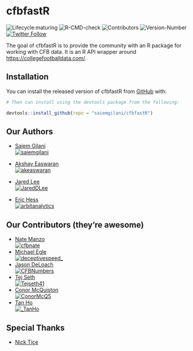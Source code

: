 
<!-- README.md is generated from README.Rmd. Please edit that file -->

# **cfbfastR**

<!-- badges: start -->

![Lifecycle:maturing](https://img.shields.io/badge/lifecycle-maturing-blue.svg?style=for-the-badge&logo=github)
![R-CMD-check](https://img.shields.io/github/workflow/status/saiemgilani/cfbfastr/R-CMD-check?label=R-CMD-Check&logo=R&logoColor=blue&style=for-the-badge)
![Contributors](https://img.shields.io/github/contributors/saiemgilani/cfbfastR?style=for-the-badge)
![Version-Number](https://img.shields.io/github/r-package/v/saiemgilani/cfbfastR?style=for-the-badge&logo=r)
[![Twitter
Follow](https://img.shields.io/twitter/follow/cfbfastR?style=for-the-badge&logo=twitter)](https://twitter.com/cfbfastR)

<!-- badges: end -->

The goal of cfbfastR is to provide the community with an R package for
working with CFB data. It is an R API wrapper around
<https://collegefootballdata.com/>.

## **Installation**

You can install the released version of cfbfastR from
[GitHub](https://github.com/saiemgilani/cfbfastR) with:

``` r
# Then can install using the devtools package from the following:

devtools::install_github(repo = "saiemgilani/cfbfastR")
```

## **Our Authors**

  - [Saiem Gilani](https://twitter.com/saiemgilani)  
    <a href="https://twitter.com/saiemgilani" target="blank"><img src="https://img.shields.io/twitter/follow/saiemgilani?logo=twitter&style=for-the-badge" alt="saiemgilani" /></a>

  - [Akshay Easwaran](https://twitter.com/akeaswaran)  
    <a href="https://twitter.com/akeaswaran" target="blank"><img src="https://img.shields.io/twitter/follow/akeaswaran?logo=twitter&style=for-the-badge" alt="akeaswaran" /></a>

  - [Jared Lee](https://twitter.com/JaredDLee) </br>
    <a href="https://twitter.com/JaredDLee" target="blank"><img src="https://img.shields.io/twitter/follow/JaredDLee?logo=twitter&style=for-the-badge" alt="JaredDLee" /></a>

  - [Eric Hess](https://twitter.com/arbitanalytics) </br>
    <a href="https://twitter.com/arbitanalytics" target="blank"><img src="https://img.shields.io/twitter/follow/arbitanalytics?logo=twitter&style=for-the-badge" alt="arbitanalytics" /></a>

## **Our Contributors (they’re awesome)**

  - [Nate Manzo](https://twitter.com/cfbnate)  
    <a href="https://twitter.com/cfbnate" target="blank"><img src="https://img.shields.io/twitter/follow/cfbnate?logo=twitter&style=for-the-badge" alt="cfbnate" /></a>
  - [Michael Egle](https://twitter.com/deceptivespeed_)  
    <a href="https://twitter.com/deceptivespeed_" target="blank"><img src="https://img.shields.io/twitter/follow/deceptivespeed_?logo=twitter&style=for-the-badge" alt="deceptivespeed_" /></a>
  - [Jason DeLoach](https://twitter.com/CFBNumbers)  
    <a href="https://twitter.com/CFBNumbers" target="blank"><img src="https://img.shields.io/twitter/follow/CFBNumbers?logo=twitter&style=for-the-badge" alt="CFBNumbers" /></a>
  - [Tej Seth](https://twitter.com/Tejseth41)  
    <a href="https://twitter.com/Tejseth41" target="blank"><img src="https://img.shields.io/twitter/follow/Tejseth41?logo=twitter&style=for-the-badge" alt="Tejseth41" /></a>
  - [Conor McQuiston](https://twitter.com/ConorMcQ5)  
    <a href="https://twitter.com/ConorMcQ5" target="blank"><img src="https://img.shields.io/twitter/follow/ConorMcQ5?logo=twitter&style=for-the-badge" alt="ConorMcQ5" /></a>
  - [Tan Ho](https://twitter.com/_TanHo)  
    <a href="https://twitter.com/_TanHo" target="blank"><img src="https://img.shields.io/twitter/follow/_TanHo?logo=twitter&style=for-the-badge" alt="_TanHo" /></a>

## **Special Thanks**

  - [Nick Tice](https://github.com/NickTice)
